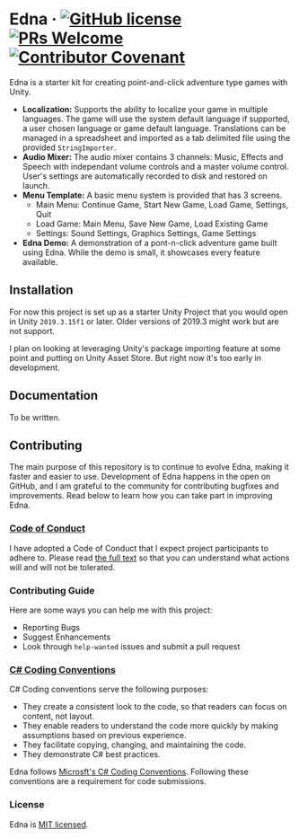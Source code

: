 # Edna &middot; [![GitHub license](https://img.shields.io/badge/license-MIT-blue.svg)](https://github.com/jamesor/edna/blob/master/LICENSE) [![PRs Welcome](https://img.shields.io/badge/PRs-welcome-brightgreen.svg)](#Contributing) [![Contributor Covenant](https://img.shields.io/badge/Contributor%20Covenant-v2.0%20adopted-ff69b4.svg)](code_of_conduct.md)

Edna is a starter kit for creating point-and-click adventure type games with Unity.

* **Localization:** Supports the ability to localize your game in multiple languages. The game will use the system default language if supported, a user chosen language or game default language. Translations can be managed in a spreadsheet and imported as a tab delimited file using the provided `StringImporter`.
* **Audio Mixer:** The audio mixer contains 3 channels: Music, Effects and Speech with independant volume controls and a master volume control. User's settings are automatically recorded to disk and restored on launch.
* **Menu Template:** A basic menu system is provided that has 3 screens.
    * Main Menu: Continue Game, Start New Game, Load Game, Settings, Quit 
    * Load Game: Main Menu, Save New Game, Load Existing Game
    * Settings: Sound Settings, Graphics Settings, Game Settings
* **Edna Demo:** A demonstration of a pont-n-click adventure game built using Edna. While the demo is small, it showcases every feature available.

## Installation

For now this project is set up as a starter Unity Project that you would open in Unity `2019.3.15f1` or later. Older versions of 2019.3 might work but are not support.

I plan on looking at leveraging Unity's package importing feature at some point and putting on Unity Asset Store. But right now it's too early in development.

## Documentation

To be written.

## Contributing

The main purpose of this repository is to continue to evolve Edna, making it faster and easier to use. Development of Edna happens in the open on GitHub, and I am grateful to the community for contributing bugfixes and improvements. Read below to learn how you can take part in improving Edna.

### [Code of Conduct](https://github.com/jamesor/edna/blob/master/CODE_OF_CONDUCT.md)

I have adopted a Code of Conduct that I expect project participants to adhere to. Please read [the full text](https://github.com/jamesor/edna/blob/master/CODE_OF_CONDUCT.md) so that you can understand what actions will and will not be tolerated.

### Contributing Guide

Here are some ways you can help me with this project:
* Reporting Bugs
* Suggest Enhancements
* Look through `help-wanted` issues and submit a pull request

### [C# Coding Conventions](https://docs.microsoft.com/en-us/dotnet/csharp/programming-guide/inside-a-program/coding-conventions)

C# Coding conventions serve the following purposes:
* They create a consistent look to the code, so that readers can focus on content, not layout.
* They enable readers to understand the code more quickly by making assumptions based on previous experience.
* They facilitate copying, changing, and maintaining the code.
* They demonstrate C# best practices.

Edna follows [Microsft's C# Coding Conventions](https://docs.microsoft.com/en-us/dotnet/csharp/programming-guide/inside-a-program/coding-conventions). Following these conventions are a requirement for code submissions.

### License

Edna is [MIT licensed](./LICENSE).